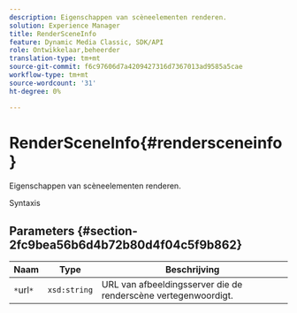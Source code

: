 ```yaml
---
description: Eigenschappen van scèneelementen renderen.
solution: Experience Manager
title: RenderSceneInfo
feature: Dynamic Media Classic, SDK/API
role: Ontwikkelaar,beheerder
translation-type: tm+mt
source-git-commit: f6c97606d7a4209427316d7367013ad9585a5cae
workflow-type: tm+mt
source-wordcount: '31'
ht-degree: 0%

---
```



# RenderSceneInfo{#rendersceneinfo}

Eigenschappen van scèneelementen renderen.

Syntaxis

## Parameters {#section-2fc9bea56b6d4b72b80d4f04c5f9b862}

| Naam | Type | Beschrijving |
|---|---|---|
| `*`url`*` | `xsd:string` | URL van afbeeldingsserver die de renderscène vertegenwoordigt. |

